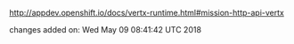 http://appdev.openshift.io/docs/vertx-runtime.html#mission-http-api-vertx

 
 changes added on: Wed May 09 08:41:42 UTC 2018